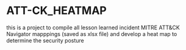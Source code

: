 # ATT-CK_HEATMAP
this is a project to compile all lesson learned incident MITRE ATT&amp;CK Navigator mapppings (saved as xlsx file) and develop a heat map to determine the security posture 
